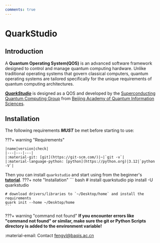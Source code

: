 ```yaml
---
comments: true
---
```


# QuarkStudio

<!-- ## **About QOS**
A **Quantum Operating System(QOS)** is an advanced software framework designed to control and manage quantum computing hardware. Unlike traditional operating systems that govern classical computers, quantum operating systems are tailored specifically for the unique requirements of quantum computing architectures.

At its core, a quantum operating system provides the necessary abstraction layer between the user or programmer and the underlying quantum hardware. This abstraction allows researchers, engineers, and developers to interact with quantum computers without needing to have an in-depth understanding of the complex physics governing quantum systems.
???- abstract "Key components of a QOS"
    Key components of a quantum operating system include:

    1. **Quantum Programming Interface**: A quantum operating system offers high-level programming interfaces that enable users to write quantum algorithms in familiar programming languages or quantum-specific languages such as Qiskit, Cirq, or Quipper. These interfaces abstract the complexities of quantum mechanics, allowing programmers to focus on algorithm design rather than hardware details.

    2. **Resource Management**: Quantum computers have limited qubit and gate resources, and managing these resources efficiently is crucial for running complex quantum algorithms. The operating system handles resource allocation, scheduling, and optimization to maximize the utilization of available quantum hardware while minimizing errors and overhead.

    3. **Hardware Abstraction Layer**: Quantum computers consist of diverse architectures, including superconducting qubits, trapped ions, and photonic systems. The operating system provides a unified interface that abstracts the underlying hardware differences, allowing users to write code that is portable across different quantum platforms.

    4. **Integration with Classical Computing Resources**: Quantum algorithms often require classical pre- and post-processing steps, such as data input/output, classical control, and result analysis. The operating system seamlessly integrates quantum and classical computing resources, facilitating the execution of hybrid quantum-classical algorithms.

    ***Overall, a quantum operating system plays a crucial role in advancing the field of quantum computing by providing a scalable, efficient, and user-friendly platform for developing and executing quantum algorithms. As quantum hardware continues to evolve, the role of quantum operating systems will become increasingly important in realizing the full potential of quantum technologies.*** -->



## **Introduction**

A **Quantum Operating System(QOS)** is an advanced software framework designed to control and manage quantum computing hardware. Unlike traditional operating systems that govern classical computers, quantum operating systems are tailored specifically for the unique requirements of quantum computing architectures.

<!-- `quarkstudio` mainly focus on the second, third, and fourth points as described in [Introduction to QOS](#about-qos). -->
[***QuarkStudio***](quark) is designed as a QOS and developed by the [Superconducting Quantum Computing Group](http://sqc.baqis.ac.cn/) from [Beijing Academy of Quantum Information Sciences](http://baqis.ac.cn/).



## **Installation**


<!-- ### **About SystemQ**
[**SystemQ**](https://gitee.com/baqis/systemq.git) is designed as a QOS and developed by the [Superconducting Quantum Computing Group](http://sqc.baqis.ac.cn/) from [Beijing Academy of Quantum Information Sciences](http://baqis.ac.cn/). SystemQ mainly consists of three subsystems, namely **systemq**, **waveforms** and **quarkstudio**.

- [`systemq`](https://gitee.com/baqis/systemq.git) is primarily targeted towards end users, offering a range of pre-written functional modules while also enabling users to customize any desired functionalities.
- [`waveforms`](../waveform/) mainly focus on the first point described in [Introduction to QOS](../#introduction-to-qos).
- [`quarkstudio`](../quark/) mainly focus on the second, third, and fourth points described in [Introduction to QOS](../#introduction-to-qos) -->


<!-- ### **How to start** -->
<!-- For instructions on how to use SystemQ, please refer to [Usage](https://quarkstudio.readthedocs.io/en/latest/usage/) -->

The following requirements ***MUST*** be met before starting to use:
<div class="result" markdown>
???+ warning "Requirements"
    <!-- ![SystemQ](image/aniatom.gif){ align=right width="150"} -->

    |name|version|check|
    |---|---|---|
    |:material-git: [git](https://git-scm.com/)|~|`git -v`|
    |:material-language-python: [python](https://python.org)|3.12|`python -V`|
</div>

<!-- First, download [**SystemQ**](https://gitee.com/baqis/systemq.git), and it is highly recommended to use :material-git:[git](https://git-scm.com/).  -->
Then you can install `quarkstudio` and start using from the beginner's [**tutorial**](beginner.md).
???+ note "Installation"
    ``` bash
    # install quarkstudio
    pip install -U quarkstudio

    # download drivers/libraries to `~/Desktop/home` and install the requirements
    quark init --home ~/Desktop/home
    ```

???+ warning "command not found"
    **If you encounter errors like "command not found" or similar, make sure the git or Python Scripts directory is added to the environment variable!**
    <!-- **Make sure that systemq has been installed succesfully(run `pip show systemq` to check)** -->


:material-email: Contact [fengyl@baqis.ac.cn]()


<!-- ![type:video](./Mapping%20the%20qubit%20state%20onto%20the%20Bloch%20Sphere.mp4) -->
